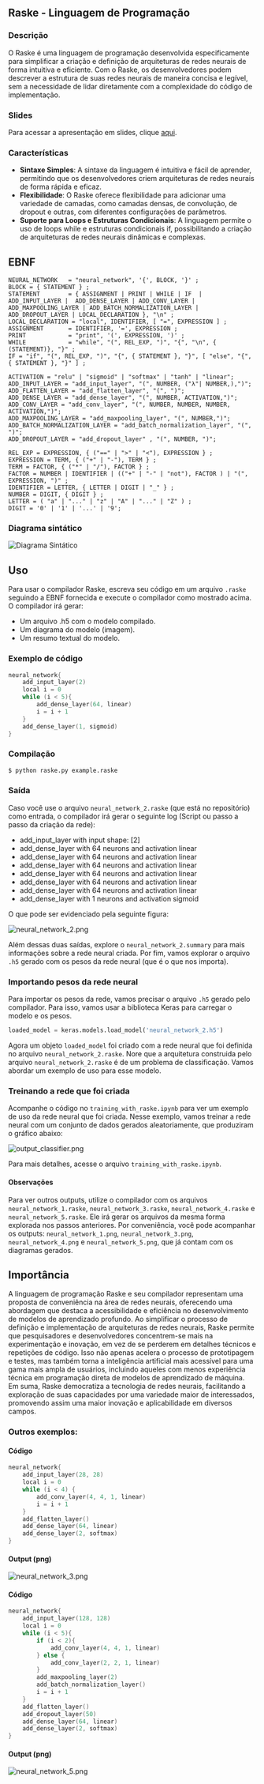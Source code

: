 ## Raske - Linguagem de Programação

### Descrição

O Raske é uma linguagem de programação desenvolvida especificamente para simplificar a criação e definição de arquiteturas de redes neurais de forma intuitiva e eficiente. Com o Raske, os desenvolvedores podem descrever a estrutura de suas redes neurais de maneira concisa e legível, sem a necessidade de lidar diretamente com a complexidade do código de implementação.

### Slides

Para acessar a apresentação em slides, clique [aqui](https://www.overleaf.com/read/mjnbbjtvgvtm#6af356).

### Características

- **Sintaxe Simples**: A sintaxe da linguagem é intuitiva e fácil de aprender, permitindo que os desenvolvedores criem arquiteturas de redes neurais de forma rápida e eficaz.
- **Flexibilidade**: O Raske oferece flexibilidade para adicionar uma variedade de camadas, como camadas densas, de convolução, de dropout e outras, com diferentes configurações de parâmetros.
- **Suporte para Loops e Estruturas Condicionais**: A linguagem permite o uso de loops while e estruturas condicionais if, possibilitando a criação de arquiteturas de redes neurais dinâmicas e complexas.

## EBNF

```ebnf
NEURAL_NETWORK   = "neural_network", '{', BLOCK, '}' ;
BLOCK = { STATEMENT } ;
STATEMENT        = { ASSIGNMENT | PRINT | WHILE | IF  | ADD_INPUT_LAYER |  ADD_DENSE_LAYER | ADD_CONV_LAYER | ADD_MAXPOOLING_LAYER | ADD_BATCH_NORMALIZATION_LAYER | ADD_DROPOUT_LAYER | LOCAL_DECLARATION }, "\n" ;
LOCAL_DECLARATION = "local", IDENTIFIER, [ "=", EXPRESSION ] ;
ASSIGNMENT       = IDENTIFIER, '=', EXPRESSION ;
PRINT            = "print", '(', EXPRESSION, ')' ;
WHILE            = "while", "(", REL_EXP, ")", "{", "\n", { (STATEMENT)}, "}" ;
IF = "if", "(", REL_EXP, ")", "{", { STATEMENT }, "}", [ "else", "{", { STATEMENT }, "}" ] ;

ACTIVATION = "relu" | "sigmoid" | "softmax" | "tanh" | "linear";
ADD_INPUT_LAYER = "add_input_layer", "(", NUMBER, ("λ"| NUMBER,),")";
ADD_FLATTEN_LAYER = "add_flatten_layer", "(", ")";
ADD_DENSE_LAYER = "add_dense_layer", "(", NUMBER, ACTIVATION,")";
ADD_CONV_LAYER = "add_conv_layer", "(", NUMBER, NUMBER, NUMBER, ACTIVATION,")";
ADD_MAXPOOLING_LAYER = "add_maxpooling_layer", "(", NUMBER,")";
ADD_BATCH_NORMALIZATION_LAYER = "add_batch_normalization_layer", "(", ")";
ADD_DROPOUT_LAYER = "add_dropout_layer" , "(", NUMBER, ")";

REL_EXP = EXPRESSION, { ("==" | ">" | "<"), EXPRESSION } ;
EXPRESSION = TERM, { ("+" | "-"), TERM } ;
TERM = FACTOR, { ("*" | "/"), FACTOR } ;
FACTOR = NUMBER | IDENTIFIER | (("+" | "-" | "not"), FACTOR ) | "(", EXPRESSION, ")" ;
IDENTIFIER = LETTER, { LETTER | DIGIT | "_" } ;
NUMBER = DIGIT, { DIGIT } ;
LETTER = ( "a" | "..." | "z" | "A" | "..." | "Z" ) ;
DIGIT = '0' | '1' | '...' | '9';

```

### Diagrama sintático

![Diagrama Sintático](imgs/diagram.png)


## Uso
Para usar o compilador Raske, escreva seu código em um arquivo `.raske` seguindo a EBNF fornecida e execute o compilador como mostrado acima. O compilador irá gerar:

- Um arquivo .h5 com o modelo compilado.
- Um diagrama do modelo (imagem).
- Um resumo textual do modelo.

### Exemplo de código

```C
neural_network{
    add_input_layer(2)
    local i = 0
    while (i < 5){
        add_dense_layer(64, linear)
        i = i + 1
    }
    add_dense_layer(1, sigmoid)
}
```

### Compilação

```bash
$ python raske.py example.raske
```

### Saída

Caso você use o arquivo ``neural_network_2.raske`` (que está no repositório) como entrada, o compilador irá gerar o seguinte log (Script ou passo a passo da criação da rede):

- add_input_layer with input shape:  [2]
- add_dense_layer with 64 neurons and activation linear
- add_dense_layer with 64 neurons and activation linear
- add_dense_layer with 64 neurons and activation linear
- add_dense_layer with 64 neurons and activation linear
- add_dense_layer with 64 neurons and activation linear
- add_dense_layer with 64 neurons and activation linear
- add_dense_layer with 1 neurons and activation sigmoid

O que pode ser evidenciado pela seguinte figura:

![neural_network_2.png](neural_network_2.png)


Além dessas duas saídas, explore o ``neural_network_2.summary`` para mais informações sobre a rede neural criada. Por fim, vamos explorar o arquivo ``.h5`` gerado com os pesos da rede neural (que é o que nos importa).

### Importando pesos da rede neural

Para importar os pesos da rede, vamos precisar o arquivo ``.h5`` gerado pelo compilador. Para isso, vamos usar a biblioteca Keras para carregar o modelo e os pesos.

```python
loaded_model = keras.models.load_model('neural_network_2.h5')
```

Agora um objeto ``loaded_model`` foi criado com a rede neural que foi definida no arquivo ``neural_network_2.raske``. Nore que a arquitetura construida pelo arquivo ``neural_network_2.raske`` é de um problema de classificação. Vamos abordar um exemplo de uso para esse modelo.

### Treinando a rede que foi criada

Acompanhe o código no ``training_with_raske.ipynb`` para ver um exemplo de uso da rede neural que foi criada. Nesse exemplo, vamos treinar a rede neural com um conjunto de dados gerados aleatoriamente, que produziram o gráfico abaixo:

![output_classifier.png](output_classifier.png)

Para mais detalhes, acesse o arquivo ``training_with_raske.ipynb``.

#### Observações

Para ver outros outputs, utilize o compilador com os arquivos ``neural_network_1.raske``, ``neural_network_3.raske``, ``neural_network_4.raske`` e ``neural_network_5.raske``. Ele irá gerar os arquivos da mesma forma explorada nos passos anteriores. Por conveniência, você pode acompanhar os outputs: ``neural_network_1.png``, ``neural_network_3.png``, ``neural_network_4.png`` e ``neural_network_5.png``, que já contam com os diagramas gerados.

## Importância

A linguagem de programação Raske e seu compilador representam uma proposta de conveniência na área de redes neurais, oferecendo uma abordagem que destaca a acessibilidade e eficiência no desenvolvimento de modelos de aprendizado profundo. Ao simplificar o processo de definição e implementação de arquiteturas de redes neurais, Raske permite que pesquisadores e desenvolvedores concentrem-se mais na experimentação e inovação, em vez de se perderem em detalhes técnicos e repetições de código. Isso não apenas acelera o processo de prototipagem e testes, mas também torna a inteligência artificial mais acessível para uma gama mais ampla de usuários, incluindo aqueles com menos experiência técnica em programação direta de modelos de aprendizado de máquina. Em suma, Raske democratiza a tecnologia de redes neurais, facilitando a exploração de suas capacidades por uma variedade maior de interessados, promovendo assim uma maior inovação e aplicabilidade em diversos campos.


### Outros exemplos:

#### Código

```C
neural_network{
    add_input_layer(28, 28)
    local i = 0
    while (i < 4) {
        add_conv_layer(4, 4, 1, linear)
        i = i + 1
    }
    add_flatten_layer()
    add_dense_layer(64, linear)
    add_dense_layer(2, softmax)
}
```

#### Output (png)

![neural_network_3.png](neural_network_3.png)


#### Código

```C
neural_network{
    add_input_layer(128, 128)
    local i = 0
    while (i < 5){
        if (i < 2){
            add_conv_layer(4, 4, 1, linear)
        } else {
            add_conv_layer(2, 2, 1, linear)
        }
        add_maxpooling_layer(2)
        add_batch_normalization_layer()
        i = i + 1
    }
    add_flatten_layer()
    add_dropout_layer(50)
    add_dense_layer(64, linear)
    add_dense_layer(2, softmax)
}
```

#### Output (png)

![neural_network_5.png](neural_network_5.png)